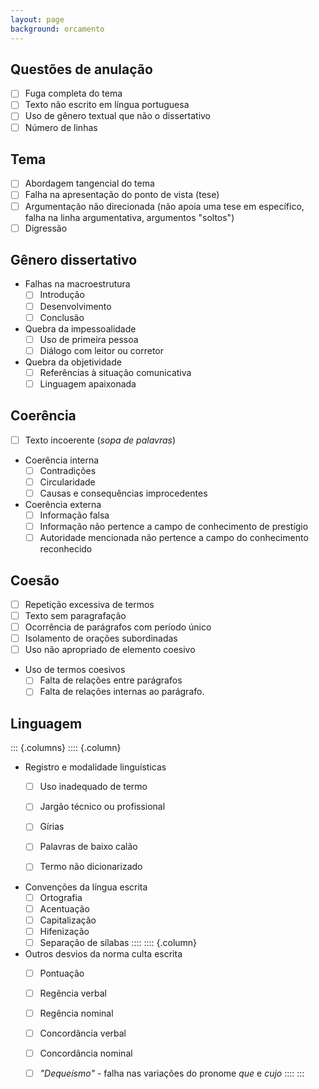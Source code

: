 ```yaml
---
layout: page
background: orcamento
---
```


## Questões de anulação

- [ ] Fuga completa do tema
- [ ] Texto não escrito em língua portuguesa
- [ ] Uso de gênero textual que não o dissertativo
- [ ] Número de linhas

## Tema

- [ ] Abordagem tangencial do tema
- [ ] Falha na apresentação do ponto de vista (tese)
- [ ] Argumentação não direcionada (não apoia uma tese em específico, falha na linha argumentativa, argumentos "soltos")
- [ ] Digressão

## Gênero dissertativo

- Falhas na macroestrutura 
	- [ ] Introdução 
	- [ ] Desenvolvimento
	- [ ] Conclusão
- Quebra da impessoalidade
	- [ ] Uso de primeira pessoa
	- [ ] Diálogo com leitor ou corretor
- Quebra da objetividade
	- [ ] Referências à situação comunicativa
	- [ ] Linguagem apaixonada

## Coerência

- [ ] Texto incoerente (*sopa de palavras*)
- Coerência interna
	- [ ] Contradições
	- [ ] Circularidade
	- [ ] Causas e consequências improcedentes
- Coerência externa
	- [ ] Informação falsa
	- [ ] Informação não pertence a campo de conhecimento de prestígio
	- [ ] Autoridade mencionada não pertence a campo do conhecimento reconhecido

## Coesão

- [ ] Repetição excessiva de termos
- [ ] Texto sem paragrafação
- [ ] Ocorrência de parágrafos com período único
- [ ] Isolamento de orações subordinadas
- [ ] Uso não apropriado de elemento coesivo
- Uso de termos coesivos
	- [ ] Falta de relações entre parágrafos
	- [ ] Falta de relações internas ao parágrafo.

## Linguagem

::: {.columns}
:::: {.column}
- Registro e modalidade linguísticas
	- [ ] Uso inadequado de termo
	- [ ] Jargão técnico ou profissional
	- [ ] Gírias
	- [ ] Palavras de baixo calão
	- [ ] Termo não dicionarizado


- Convenções da língua escrita
	- [ ] Ortografia
	- [ ] Acentuação
	- [ ] Capitalização
	- [ ] Hifenização
	- [ ] Separação de sílabas
::::
:::: {.column}
- Outros desvios da norma culta escrita
	- [ ] Pontuação
	- [ ] Regência verbal
	- [ ] Regência nominal
	- [ ] Concordância verbal
	- [ ] Concordância nominal
	- [ ] *"Dequeísmo"* - falha nas variações do pronome *que* e *cujo*
::::
:::

